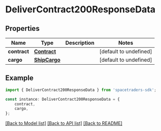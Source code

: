 # DeliverContract200ResponseData


## Properties

Name | Type | Description | Notes
------------ | ------------- | ------------- | -------------
**contract** | [**Contract**](Contract.md) |  | [default to undefined]
**cargo** | [**ShipCargo**](ShipCargo.md) |  | [default to undefined]

## Example

```typescript
import { DeliverContract200ResponseData } from 'spacetraders-sdk';

const instance: DeliverContract200ResponseData = {
    contract,
    cargo,
};
```

[[Back to Model list]](../README.md#documentation-for-models) [[Back to API list]](../README.md#documentation-for-api-endpoints) [[Back to README]](../README.md)
